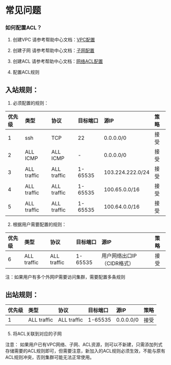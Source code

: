 # 常见问题

### 如何配置ACL？

1.	创建VPC
请参考帮助中心文档：[VPC配置](/documentation/Networking/Virtual-Private-Cloud/Operation-Guide/VPC-Configuration.md)

2.	创建子网
请参考帮助中心文档：[子网配置](/documentation/Networking/Virtual-Private-Cloud/Operation-Guide/Subnet-Configuration.md)

3.	创建ACL
请参考帮助中心文档：[网络ACL配置](/documentation/Networking/Virtual-Private-Cloud/Operation-Guide/Network-ACL-Configuration.md)

4.	配置ACL规则

## 入站规则：
1)	必须配置的规则：

优先级|类型|	协议|	目标端口|	源IP|	策略
:---|:---|:---|:---|:---|:---
1	|ssh	|TCP	|22	|0.0.0.0/0|	接受
2	|ALL ICMP|ALL ICMP	|-	|0.0.0.0/0|	接受
3	|ALL traffic|	ALL traffic	|1-65535	|103.224.222.0/24|	接受
4	|ALL traffic	|ALL traffic	|1-65535	|100.65.0.0/16	|接受
5	|ALL traffic	|ALL traffic	|1-65535	|100.64.0.0/16	|接受

2)	根据用户需要配置的规则：

优先级|类型|	协议|	目标端口|	源IP|	策略
:---|:---|:---|:---|:---|:---
6	|ALL traffic|	ALL traffic	|1-65535	|用户网络出口IP（CIDR格式）|	接受
注：如果用户有多个外网IP需要访问集群，需要配置多条规则

## 出站规则：
优先级|类型|	协议|	目标端口|	源IP|	策略
:---|:---|:---|:---|:---|:---
1	|ALL traffic|	ALL traffic	|1-65535	|0.0.0.0/0|	接受

5.	将ACL关联到对应的子网

注意：
如果用户已有VPC网络、子网、ACL资源，则可以不新建，只需添加列式存储需要的ACL规则即可，但需要注意，新加入的ACL规则必须生效，不能与原有ACL规则冲突，否则集群可能无法正常使用。
